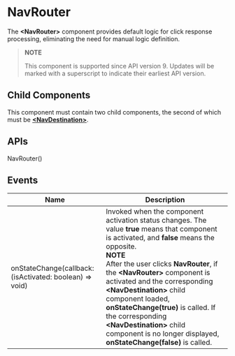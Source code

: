 # NavRouter

The **\<NavRouter>** component provides default logic for click response processing, eliminating the need for manual logic definition.

> **NOTE**
>
> This component is supported since API version 9. Updates will be marked with a superscript to indicate their earliest API version.

## Child Components

This component must contain two child components, the second of which must be **[\<NavDestination>](ts-basic-components-navdestination.md)**.

## APIs

NavRouter()


## Events

| Name                                                    | Description                                                  |
| ------------------------------------------------------- | ------------------------------------------------------------ |
| onStateChange(callback: (isActivated: boolean) => void) | Invoked when the component activation status changes. The value **true** means that component is activated, and **false** means the opposite.<br>**NOTE**<br>After the user clicks **NavRouter**, if the **\<NavRouter>** component is activated and the corresponding **\<NavDestination>** child component loaded, **onStateChange(true)** is called. If the corresponding **\<NavDestination>** child component is no longer displayed, **onStateChange(false)** is called. |

